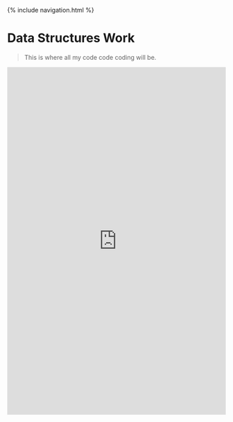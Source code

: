 {% include navigation.html %}

# Data Structures Work
> This is where all my code code coding will be.

<iframe frameborder="0" width="100%" height="800px" src="https://replit.com/@KevinDo6/kevin-DS?lite=true#Menu.java">
</iframe>

